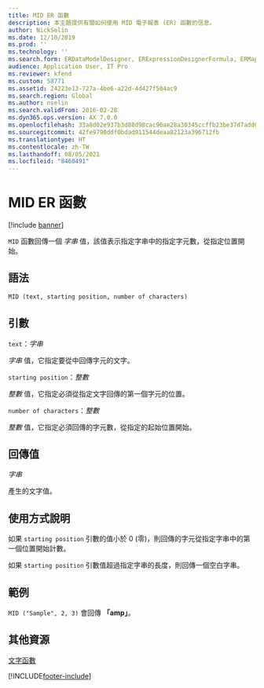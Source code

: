 ```yaml
---
title: MID ER 函數
description: 本主題提供有關如何使用 MID 電子報表 (ER) 函數的信息。
author: NickSelin
ms.date: 12/10/2019
ms.prod: ''
ms.technology: ''
ms.search.form: ERDataModelDesigner, ERExpressionDesignerFormula, ERMappedFormatDesigner, ERModelMappingDesigner
audience: Application User, IT Pro
ms.reviewer: kfend
ms.custom: 58771
ms.assetid: 24223e13-727a-4be6-a22d-4d427f504ac9
ms.search.region: Global
ms.author: nselin
ms.search.validFrom: 2016-02-28
ms.dyn365.ops.version: AX 7.0.0
ms.openlocfilehash: 33a8d02e937b3d88d98cac96ae28a30345ccffb23be37d7add67f721dfb9cc70
ms.sourcegitcommit: 42fe9790ddf0bdad911544deaa82123a396712fb
ms.translationtype: HT
ms.contentlocale: zh-TW
ms.lasthandoff: 08/05/2021
ms.locfileid: "8460491"
---
```

# <a name="mid-er-function"></a>MID ER 函數

[!include [banner](../includes/banner.md)]

`MID` 函數回傳一個 *字串* 值，該值表示指定字串中的指定字元數，從指定位置開始。

## <a name="syntax"></a>語法

```vb
MID (text, starting position, number of characters)
```

## <a name="arguments"></a>引數

`text`：*字串*

*字串* 值，它指定要從中回傳字元的文字。

`starting position`：*整數*

*整數* 值，它指定必須從指定文字回傳的第一個字元的位置。

`number of characters`：*整數*

*整數* 值，它指定必須回傳的字元數，從指定的起始位置開始。

## <a name="return-values"></a>回傳值

*字串*

產生的文字值。

## <a name="usage-notes"></a>使用方式說明

如果 `starting position` 引數的值小於 0 (零)，則回傳的字元從指定字串中的第一個位置開始計數。

如果 `starting position` 引數值超過指定字串的長度，則回傳一個空白字串。

## <a name="example"></a>範例

`MID ("Sample", 2, 3)` 會回傳 **「amp」**。

## <a name="additional-resources"></a>其他資源

[文字函數](er-functions-category-text.md)


[!INCLUDE[footer-include](../../../includes/footer-banner.md)]